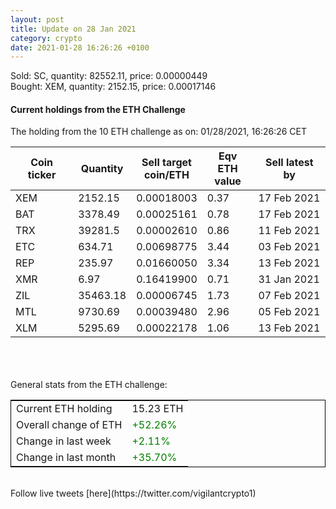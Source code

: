 ```yaml
---
layout: post
title: Update on 28 Jan 2021
category: crypto
date: 2021-01-28 16:26:26 +0100
---
```

<!-- Global site tag (gtag.js) - Google Analytics -->
<script async src="https://www.googletagmanager.com/gtag/js?id=UA-103831149-5"></script>
<script>
  window.dataLayer = window.dataLayer || [];
  function gtag(){dataLayer.push(arguments);}
  gtag('js', new Date());

  gtag('config', 'UA-103831149-5');
</script>
Sold: SC, quantity:     82552.11, price:   0.00000449<br>Bought: XEM, quantity:      2152.15, price:   0.00017146<br>

#### Current holdings from the ETH Challenge

The holding from the 10 ETH challenge as on: 01/28/2021, 16:26:26 CET

|Coin ticker|Quantity|Sell target<br>coin/ETH|Eqv ETH<br>value|Sell latest by|
|-----------|--------|-----------|-----------|--------------|
XEM|2152.15|  0.00018003|0.37|17 Feb 2021|
BAT|3378.49|  0.00025161|0.78|17 Feb 2021|
TRX|39281.5|  0.00002610|0.86|11 Feb 2021|
ETC|634.71|  0.00698775|3.44|03 Feb 2021|
REP|235.97|  0.01660050|3.34|13 Feb 2021|
XMR|6.97|  0.16419900|0.71|31 Jan 2021|
ZIL|35463.18|  0.00006745|1.73|07 Feb 2021|
MTL|9730.69|  0.00039480|2.96|05 Feb 2021|
XLM|5295.69|  0.00022178|1.06|13 Feb 2021|

<br>
<br>
<br>
General stats from the ETH challenge:

<table style="border:1px solid black;margin-left:auto;margin-right:auto;">
	<tbody>
	<tr>
		<td>Current ETH holding</td>
		<td>     15.23 ETH</td>
	</tr>
	<tr>
		<td>Overall change of ETH</td>
		<td><font color="green">+52.26%</font></td>
	</tr>
	<tr>
		<td>Change in last week</td>
		<td><font color="green">+2.11%</font></td>
	</tr>
	<tr>
		<td>Change in last month</td>
		<td><font color="green">+35.70%</font></td>
	</tr>
	</tbody>
</table>

<br>
Follow live tweets [here](https://twitter.com/vigilantcrypto1)
<br>
<br>